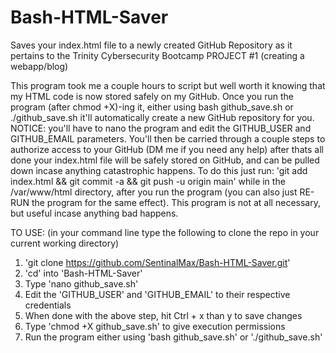 # Bash-HTML-Saver
Saves your index.html file to a newly created GitHub Repository as it pertains to the Trinity Cybersecurity Bootcamp PROJECT #1 (creating a webapp/blog)

This program took me a couple hours to script but well worth it knowing that my HTML code is now stored safely on my GitHub. Once you run the program (after chmod +X)-ing it, either using bash github_save.sh or ./github_save.sh it'll automatically create a new GitHub repository for you. NOTICE: you'll have to nano the program and edit the GITHUB_USER and GITHUB_EMAIL parameters. You'll then be carried through a couple steps to authorize access to your GitHub (DM me if you need any help) after thats all done your index.html file will be safely stored on GitHub, and can be pulled down incase anything catastrophic happens. To do this just run: 'git add index.html && git commit -a && git push -u origin main' while in the /var/www/html directory, after you run the program (you can also just RE-RUN the program for the same effect). This program is not at all necessary, but useful incase anything bad happens.

TO USE: (in your command line type the following to clone the repo in your current working directory)

1. 'git clone https://github.com/SentinalMax/Bash-HTML-Saver.git'
2. 'cd' into 'Bash-HTML-Saver'
3. Type 'nano github_save.sh'
4. Edit the 'GITHUB_USER' and 'GITHUB_EMAIL' to their respective credentials
5. When done with the above step, hit Ctrl + x than y to save changes 
5. Type 'chmod +X github_save.sh' to give execution permissions
6. Run the program either using 'bash github_save.sh' or './github_save.sh'
